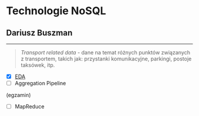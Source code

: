 # Technologie NoSQL

## Dariusz Buszman
 
 ***
>*Transport related data* - dane na temat różnych punktów związanych z transportem, takich jak: przystanki komunikacyjne, parkingi, postoje taksówek, itp.

- [x] [EDA](https://dbuszman.github.io/NoSQL/)
- [ ] Aggregation Pipeline

(egzamin)

- [ ] MapReduce
